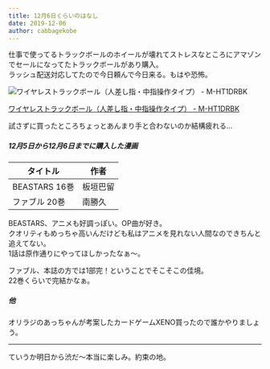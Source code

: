 ```yaml
---
title: 12月6日くらいのはなし
date: 2019-12-06
author: cabbagekobe
---
```


仕事で使ってるトラックボールのホイールが壊れてストレスなところにアマゾンでセールになってたトラックボールがあり購入。  
ラッシュ配送対応してたので今日頼んで今日来る。もはや恐怖。

![ワイヤレストラックボール（人差し指・中指操作タイプ） - M-HT1DRBK](/2019-12-06-1206/index/m-ht1drbk_z1.jpg)

[ワイヤレストラックボール（人差し指・中指操作タイプ） - M-HT1DRBK](https://www.elecom.co.jp/products/M-HT1DRBK.html)

試さずに買ったところちょっとあんまり手と合わないのか結構疲れる…

##### 12月5日から12月6日までに購入した漫画

| タイトル      | 作者     |
| ------------- | -------- |
| BEASTARS 16巻 | 板垣巴留 |
| ファブル 20巻 | 南勝久   |

BEASTARS、アニメも好調っぽい。OP曲が好き。  
クオリティもめっちゃ高いんだけども私はアニメを見れない人間なのできちんと追えてない。  
1話は原作通りにやってほしかったなぁ〜。

ファブル、本誌の方では1部完！ということでそこそこの佳境。  
22巻くらいで完結かなぁ。


##### 他

オリラジのあっちゃんが考案したカードゲームXENO買ったので誰かやりましょう。

---

ていうか明日から渋だ〜本当に楽しみ。約束の地。

